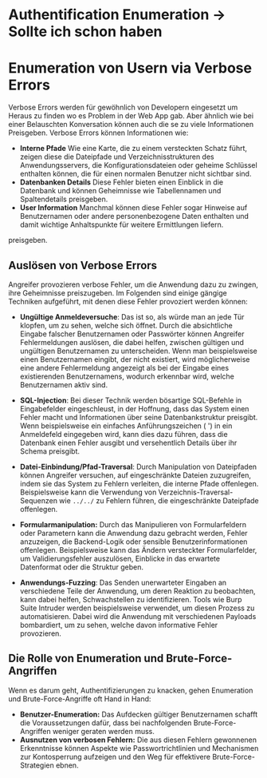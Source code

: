 # Authentification Enumeration -> Sollte ich schon haben

# Enumeration von Usern via Verbose Errors 

Verbose Errors werden  für gewöhnlich von Developern eingesetzt um Heraus zu finden wo es Problem in der Web App gab. Aber ähnlich wie bei einer Belauschten Konversation können auch die se zu viele Informationen Preisgeben. 
Verbose Errors können Informationen wie: 
- **Interne Pfade** Wie eine Karte, die zu einem versteckten Schatz führt, zeigen diese die Dateipfade und Verzeichnisstrukturen des Anwendungsservers, die Konfigurationsdateien oder geheime Schlüssel enthalten können, die für einen normalen Benutzer nicht sichtbar sind.
- **Datenbanken Details** Diese Fehler bieten einen Einblick in die Datenbank und können Geheimnisse wie Tabellennamen und Spaltendetails preisgeben.
- **User Information**  Manchmal können diese Fehler sogar Hinweise auf Benutzernamen oder andere personenbezogene Daten enthalten und damit wichtige Anhaltspunkte für weitere Ermittlungen liefern.

preisgeben.

## Auslösen von Verbose Errors

Angreifer provozieren verbose Fehler, um die Anwendung dazu zu zwingen, ihre Geheimnisse preiszugeben. Im Folgenden sind einige gängige Techniken aufgeführt, mit denen diese Fehler provoziert werden können:

- **Ungültige Anmeldeversuche**: Das ist so, als würde man an jede Tür klopfen, um zu sehen, welche sich öffnet. Durch die absichtliche Eingabe falscher Benutzernamen oder Passwörter können Angreifer Fehlermeldungen auslösen, die dabei helfen, zwischen gültigen und ungültigen Benutzernamen zu unterscheiden. Wenn man beispielsweise einen Benutzernamen eingibt, der nicht existiert, wird möglicherweise eine andere Fehlermeldung angezeigt als bei der Eingabe eines existierenden Benutzernamens, wodurch erkennbar wird, welche Benutzernamen aktiv sind.

- **SQL-Injection**: Bei dieser Technik werden bösartige SQL-Befehle in Eingabefelder eingeschleust, in der Hoffnung, dass das System einen Fehler macht und Informationen über seine Datenbankstruktur preisgibt. Wenn beispielsweise ein einfaches Anführungszeichen ( ') in ein Anmeldefeld eingegeben wird, kann dies dazu führen, dass die Datenbank einen Fehler ausgibt und versehentlich Details über ihr Schema preisgibt.

- **Datei-Einbindung/Pfad-Traversal**: Durch Manipulation von Dateipfaden können Angreifer versuchen, auf eingeschränkte Dateien zuzugreifen, indem sie das System zu Fehlern verleiten, die interne Pfade offenlegen. Beispielsweise kann die Verwendung von Verzeichnis-Traversal-Sequenzen wie `../../` zu Fehlern führen, die eingeschränkte Dateipfade offenlegen.

- **Formularmanipulation:** Durch das Manipulieren von Formularfeldern oder Parametern kann die Anwendung dazu gebracht werden, Fehler anzuzeigen, die Backend-Logik oder sensible Benutzerinformationen offenlegen. Beispielsweise kann das Ändern versteckter Formularfelder, um Validierungsfehler auszulösen, Einblicke in das erwartete Datenformat oder die Struktur geben.

- **Anwendungs-Fuzzing**: Das Senden unerwarteter Eingaben an verschiedene Teile der Anwendung, um deren Reaktion zu beobachten, kann dabei helfen, Schwachstellen zu identifizieren. Tools wie Burp Suite Intruder werden beispielsweise verwendet, um diesen Prozess zu automatisieren. Dabei wird die Anwendung mit verschiedenen Payloads bombardiert, um zu sehen, welche davon informative Fehler provozieren.

## Die Rolle von Enumeration und Brute-Force-Angriffen

Wenn es darum geht, Authentifizierungen zu knacken, gehen Enumeration und Brute-Force-Angriffe oft Hand in Hand:

- **Benutzer-Enumeration:** Das Aufdecken gültiger Benutzernamen schafft die Voraussetzungen dafür, dass bei nachfolgenden Brute-Force-Angriffen weniger geraten werden muss.
- **Ausnutzen von verbosen Fehlern:** Die aus diesen Fehlern gewonnenen Erkenntnisse können Aspekte wie Passwortrichtlinien und Mechanismen zur Kontosperrung aufzeigen und den Weg für effektivere Brute-Force-Strategien ebnen.

